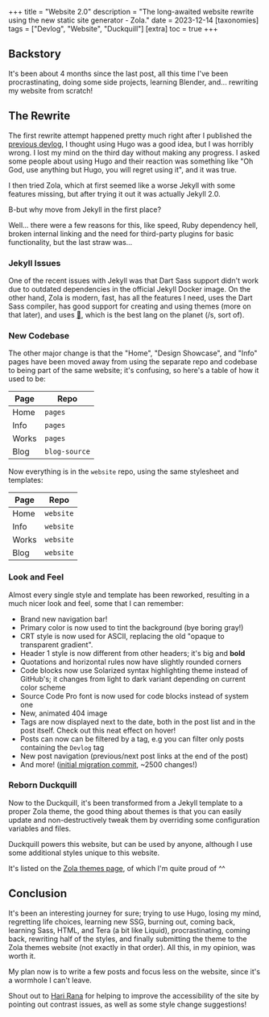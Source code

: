 +++
title = "Website 2.0"
description = "The long-awaited website rewrite using the new static site generator - Zola."
date = 2023-12-14
[taxonomies]
tags = ["Devlog", "Website", "Duckquill"]
[extra]
toc = true
+++

## Backstory

It's been about 4 months since the last post, all this time I've been procrastinating, doing some side projects, learning Blender, and... rewriting my website from scratch!

## The Rewrite

The first rewrite attempt happened pretty much right after I published the [previous devlog](@/blog/site-and-blog-devlog/index.md), I thought using Hugo was a good idea, but I was horribly wrong. I lost my mind on the third day without making any progress. I asked some people about using Hugo and their reaction was something like "Oh God, use anything but Hugo, you will regret using it", and it was true.

I then tried Zola, which at first seemed like a worse Jekyll with some features missing, but after trying it out it was actually Jekyll 2.0.

B-but why move from Jekyll in the first place?

Well... there were a few reasons for this, like speed, Ruby dependency hell, broken internal linking and the need for third-party plugins for basic functionality, but the last straw was...

### Jekyll Issues

One of the recent issues with Jekyll was that Dart Sass support didn't work due to outdated dependencies in the official Jekyll Docker image. On the other hand, Zola is modern, fast, has all the features I need, uses the Dart Sass compiler, has good support for creating and using themes (more on that later), and uses <abbr title="Rust">🦀</abbr>, which is the best lang on the planet (/s, sort of).

### New Codebase

The other major change is that the "Home", "Design Showcase", and "Info" pages have been moved away from using the separate repo and codebase to being part of the same website; it's confusing, so here's a table of how it used to be:

| Page  | Repo          |
| ----- | ------------- |
| Home  | `pages`       |
| Info  | `pages`       |
| Works | `pages`       |
| Blog  | `blog-source` |

Now everything is in the `website` repo, using the same stylesheet and templates:

| Page  | Repo      |
| ----- | --------- |
| Home  | `website` |
| Info  | `website` |
| Works | `website` |
| Blog  | `website` |

### Look and Feel

Almost every single style and template has been reworked, resulting in a much nicer look and feel, some that I can remember:

- Brand new navigation bar!
- Primary color is now used to tint the background (bye boring gray!)
- CRT style is now used for ASCII, replacing the old "opaque to transparent gradient".
- Header 1 style is now different from other headers; it's big and **bold**
- Quotations and horizontal rules now have slightly rounded corners
- Code blocks now use Solarized syntax highlighting theme instead of GitHub's; it changes from light to dark variant depending on current color scheme
- Source Code Pro font is now used for code blocks instead of system one
- New, animated 404 image
- Tags are now displayed next to the date, both in the post list and in the post itself. Check out this neat effect on hover!
- Posts can now can be filtered by a tag, e.g you can filter only posts containing the `Devlog` tag
- New post navigation (previous/next post links at the end of the post)
- And more! ([initial migration commit](https://git.exozy.me/daudix/website/commit/0323f9658345ec5f254e24b4385c31ebe9a69f15), ~2500 changes!)

### Reborn Duckquill

Now to the Duckquill, it's been transformed from a Jekyll template to a proper Zola theme, the good thing about themes is that you can easily update and non-destructively tweak them by overriding some configuration variables and files.

Duckquill powers this website, but can be used by anyone, although I use some additional styles unique to this website.

It's listed on the [Zola themes page](https://www.getzola.org/themes/duckquill/), of which I'm quite proud of ^^

## Conclusion

It's been an interesting journey for sure; trying to use Hugo, losing my mind, regretting life choices, learning new SSG, burning out, coming back, learning Sass, HTML, and Tera (a bit like Liquid), procrastinating, coming back, rewriting half of the styles, and finally submitting the theme to the Zola themes website (not exactly in that order). All this, in my opinion, was worth it.

My plan now is to write a few posts and focus less on the website, since it's a wormhole I can't leave.

Shout out to [Hari Rana](https://tesk.page) for helping to improve the accessibility of the site by pointing out contrast issues, as well as some style change suggestions!
